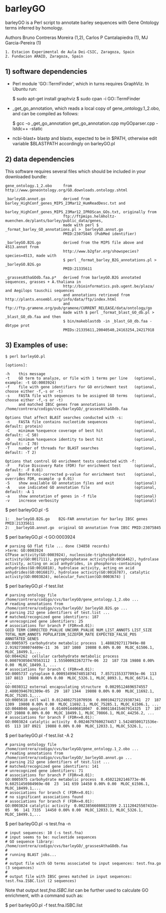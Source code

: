 # barleyGO

barleyGO is a Perl script to annotate barley sequences with Gene Ontology terms
inferred by homology.

Authors Bruno Contreras Moreira (1,2), Carlos P Cantalapiedra (1), MJ Garcia-Pereira (1) 

    1. Estacion Experimental de Aula Dei-CSIC, Zaragoza, Spain
    2. Fundacion ARAID, Zaragoza, Spain


## 1) software dependencies

+ Perl module 'GO::TermFinder', which in turns requires GraphViz. In Ubuntu run:

    $ sudo apt-get install graphviz
    $ sudo cpan -i GO::TermFinder 

+ _get_go_annotation, which reads a local copy of gene_ontology.1_2.obo, and can be compiled as follows:
    
    $ gcc -o _get_go_annotation get_go_annotation.cpp myGOparser.cpp -lstdc++ -static

+ ncbi-blast+ blastp and blastx, expected to be in $PATH, otherwise edit variable $BLASTPATH accordingly on barleyGO.pl


## 2) data dependencies

This software requires several files which should be included in your downloaded bundle:

    gene_ontology.1_2.obo     from http://www.geneontology.org/GO.downloads.ontology.shtml
 
    _barleyGO.annot.go        derived from barley_HighConf_genes_MIPS_23Mar12_HumReadDesc.txt and
                              barley_HighConf_genes_MIPS_23Mar12_IPROScan_GOs.txt, originally from
                              ftp://ftpmips.helmholtz-muenchen.de/plants/barley/public_data/genes,
                              made with perl $ _format_barley_GO_annotations.pl > _barleyGO.annot.go
                              PMID:23075845 (PubMed identifier)

    _barleyGO.B2G.go          derived from the MIPS file above and 4513.annot from 
                              http://www.b2gfar.org/showspecies?species=4513, made with 
                              $ perl _format_barley_B2G_annotations.pl > _barleyGO.B2G.go 
                              PMID:21335611

    _grassesAthaGOdb.faa.p*   derived from barleyGO.B2G annotated sequences, grasses + A.thaliana in
                              http://bioinformatics.psb.ugent.be/plaza/ and Aegilops tauschii sequences
                              and annotations retrieved from http://plants.ensembl.org/info/data/ftp/index.html
                              and ftp://ftp.gramene.org/pub/gramene/CURRENT_RELEASE/data/ontology/go
                              made with $ perl _format_blast_GO_db.pl > _blast_GO_db.faa and then 
                              $ bin/makeblastdb -in _blast_GO_db.faa -dbtype prot
                              PMIDs:21335611,20040540,24163254,24217918

## 3) Examples of use:

    $ perl barleyGO.pl 

    [options]:
    
    -h    this message
    -t    GO term to analyze, or file with 1 terms per line   (optional, example: -t GO:0003924)
    -f    file with gene identifiers for GO enrichment test   (optional, choose either -f,-s or -t)
    -s    FASTA file with sequences to be assigned GO terms   (optional, choose either -f,-s or -t)
          and matched IBSC genes from annotations in /home/contrera/codigo/cvs/barleyGO/_grassesAthaGOdb.faa
    
    Options that affect BLAST searches conducted with -s:
    -n    FASTA file contains nucleotide sequences            (optional, default: protein)
    -C    minimum %sequence coverage of best hit              (optional, default: -C 50)
    -O    minimum %sequence identity to best hit              (optional, default: -I 70)
    -T    number of threads for BLAST searches                (optional, default: -T 2)
    
    Options that control GO enrichment tests conducted with -f:
    -F    False Discovery Rate (FDR) for enrichment test      (optional, default: -F 0.01)
    -p    Bonferroni-corrected p-value for enrichment test    (optional, overrides FDR, example -p 0.01)
    -S    show available GO annotation files and exit         (optional)
    -A    use indicated GO annotation file                    (optional, default: -A 1
    -a    show annotation of genes in -f file                 (optional)
    -v    increase verbosity                                  (optional)

$ perl barleyGO.pl -S

    1:  _barleyGO.B2G.go    B2G-FAR annotation for barley IBSC genes PMID:21335611
    2:  _barleyGO.annot.go  original GO annotation from IBSC PMID:23075845

$ perl barleyGO.pl -t GO:0003924

    # parsing GO flat file ... done (34858 records)
    >term: GO:0003924
    GTPase activity(GO:0003924), nucleoside-triphosphatase activity(GO:0017111), pyrophosphatase activity(GO:0016462), hydrolase activity, acting on acid anhydrides, in phosphorus-containing anhydrides(GO:0016818), hydrolase activity, acting on acid anhydrides(GO:0016817), hydrolase activity(GO:0016787), catalytic activity(GO:0003824), molecular_function(GO:0003674) |

$ perl barleyGO.pl -f test.list

    # parsing ontology file /home/contrera/codigo/cvs/barleyGO/gene_ontology.1_2.obo ...
    # reading annotations from /home/contrera/codigo/cvs/barleyGO/_barleyGO.B2G.go ...
    # parsing 212 gene identifiers of test.list ...
    # matched/recognized gene identifiers: 187
    # unrecognized gene identifiers: 25
    # associations for branch P (FDR<=0.01):
    GOID TERM CORRECTED_PVALUE UNCORR_PVALUE NUM_LIST_ANNOTS LIST_SIZE TOTAL_NUM_ANNOTS POPULATION_SIZEFDR_RATE EXPECTED_FALSE_POS ANNOTATED_GENES
    GO:0005975 carbohydrate metabolic process  1.48882927117949e-08  2.91927308074409e-11  36  187 1080  19808 0.00% 0.00  MLOC_61506.1, MLOC_18499.1,... 
    GO:0044262  cellular carbohydrate metabolic process 0.000793050470563112  1.55500092267277e-06  22  187 728 19808 0.00% 0.00  MLOC_18499.1, ...
    # associations for branch C (FDR<=0.01):
    GO:0005737 cytoplasm 0.000934996748518741  7.85711553377093e-06  113 187 8813  19808 0.00% 0.00  MLOC_5326.1, MLOC_8093.1, MLOC_66714.1, ...
    GO:0030312 external encapsulating structure  0.00295124696574557 2.48003946701309e-05  29  187 1344  19808 0.00% 0.00  MLOC_11692.1, MLOC_75285.1,...
    GO:0005618 cell wall 0.0124082751070936  0.000104271219387341  27  187 1309  19808 0.00% 0.00  MLOC_11692.1, MLOC_75285.1, MLOC_61506.1, ...
    GO:0048046 apoplast  0.0140914406818047  0.000118415467914325  17  187 637 19808 0.00% 0.00  MLOC_18499.1, MLOC_70866.1, MLOC_44256.2, ...
    # associations for branch F (FDR<=0.01):
    GO:0003824 catalytic activity  0.00246797600274457 1.54248500171536e-05  113 187 8921  19808 0.00% 0.00  MLOC_12033.1, MLOC_5326.1, ...


$ perl barleyGO.pl -f test.list -A 2

    # parsing ontology file /home/contrera/codigo/cvs/barleyGO/gene_ontology.1_2.obo ...
    # reading annotations from /home/contrera/codigo/cvs/barleyGO/_barleyGO.annot.go ...
    # parsing 212 gene identifiers of test.list ...
    # matched/recognized gene identifiers: 141
    # unrecognized gene identifiers: 71
    # associations for branch P (FDR<=0.01):
    GO:0005975 carbohydrate metabolic process  8.45021282146773e-06  9.60251456984969e-08  23  141 659 14450 0.00% 0.00  MLOC_61506.1, MLOC_18499.1,...
    # associations for branch C (FDR<=0.01):
    # no significant associations found
    # associations for branch F (FDR<=0.01):
    GO:0003824 catalytic activity  0.00238566080823399 2.11120425507433e-05  96  141 7335  14450 0.00% 0.00  MLOC_12033.1, MLOC_5326.1, MLOC_18499.1,...

$ perl barleyGO.pl -s test.fna -n

    # input sequences: 10 (-s test.fna)
    # input seems to be: nucleotide sequences
    # GO sequence library: /home/contrera/codigo/cvs/barleyGO/_grassesAthaGOdb.faa
    #
    # running BLAST jobs...
    #
    # output file with GO terms associated to input sequences: test.fna.go (3 sequences)
    #
    # output file with IBSC genes matched in input sequences: test.fna.ISBC.list (2 sequences)


Note that output *test.fna.ISBC.list* can be further used to calculate GO enrichment, with a command such as:

$ perl barleyGO.pl -f test.fna.ISBC.list


